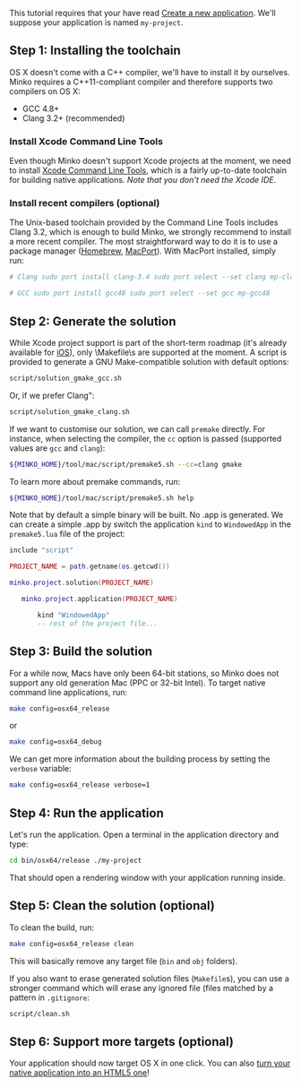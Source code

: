 This tutorial requires that your have read [Create a new application](../tutorial/Create_a_new_application.md). We'll suppose your application is named `my-project`.

Step 1: Installing the toolchain
--------------------------------

OS X doesn't come with a C++ compiler, we'll have to install it by ourselves. Minko requires a C++11-compliant compiler and therefore supports two compilers on OS X:

-   GCC 4.8+
-   Clang 3.2+ (recommended)

### Install Xcode Command Line Tools

Even though Minko doesn't support Xcode projects at the moment, we need to install [Xcode Command Line Tools](https://developer.apple.com/downloads/index.action), which is a fairly up-to-date toolchain for building native applications. *Note that you don't need the Xcode IDE.*

### Install recent compilers (optional)

The Unix-based toolchain provided by the Command Line Tools includes Clang 3.2, which is enough to build Minko, we strongly recommend to install a more recent compiler. The most straightforward way to do it is to use a package manager ([Homebrew](http://brew.sh/), [MacPort](http://www.macports.org/)). With MacPort installed, simply run:


```bash
# Clang sudo port install clang-3.4 sudo port select --set clang mp-clang-3.4

# GCC sudo port install gcc48 sudo port select --set gcc mp-gcc48 
```


Step 2: Generate the solution
-----------------------------

While Xcode project support is part of the short-term roadmap (it's already available for [iOS](../Targetting_iOS.md)), only \Makefile\s are supported at the moment. A script is provided to generate a GNU Make-compatible solution with default options:


```bash
script/solution_gmake_gcc.sh 
```


Or, if we prefer Clang":


```bash
script/solution_gmake_clang.sh 
```


If we want to customise our solution, we can call `premake` directly. For instance, when selecting the compiler, the `cc` option is passed (supported values are `gcc` and `clang`):


```bash
${MINKO_HOME}/tool/mac/script/premake5.sh --cc=clang gmake 
```


To learn more about premake commands, run:


```bash
${MINKO_HOME}/tool/mac/script/premake5.sh help 
```


Note that by default a simple binary will be built. No .app is generated. We can create a simple .app by switch the application `kind` to `WindowedApp` in the `premake5.lua` file of the project:


```lua
include "script"

PROJECT_NAME = path.getname(os.getcwd())

minko.project.solution(PROJECT_NAME)

   minko.project.application(PROJECT_NAME)

       kind "WindowedApp"
       -- rest of the project file...


```


Step 3: Build the solution
--------------------------

For a while now, Macs have only been 64-bit stations, so Minko does not support any old generation Mac (PPC or 32-bit Intel). To target native command line applications, run:


```bash
make config=osx64_release 
```


or


```bash
make config=osx64_debug 
```


We can get more information about the building process by setting the `verbose` variable:


```bash
make config=osx64_release verbose=1 
```


Step 4: Run the application
---------------------------

Let's run the application. Open a terminal in the application directory and type:


```bash
cd bin/osx64/release ./my-project 
```


That should open a rendering window with your application running inside.

Step 5: Clean the solution (optional)
-------------------------------------

To clean the build, run:


```bash
make config=osx64_release clean 
```


This will basically remove any target file (`bin` and `obj` folders).

If you also want to erase generated solution files (`Makefile`s), you can use a stronger command which will erase any ignored file (files matched by a pattern in `.gitignore`:


```bash
script/clean.sh 
```


Step 6: Support more targets (optional)
---------------------------------------

Your application should now target OS X in one click. You can also [turn your native application into an HTML5 one](../tutorial/Targeting_HTML5.md)!

